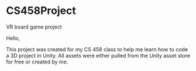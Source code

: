 # CS458Project
VR board game project

Hello,

This project was created for my CS 458 class to help me learn how to code a 3D project in Unity. All assets were either pulled from the Unity asset store for free or created by me.
